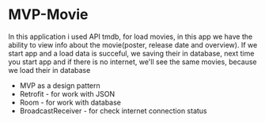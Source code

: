 # MVP-Movie


In this application i used API tmdb, for load movies, in this app we have the ability to view info about the movie(poster, release date and overview).
If we start app and a load data is succeful, we saving their in database, next time you start app and if there is no internet, we'll see the same movies, because we load their in database

<ul>
 <li>MVP as a design pattern</li>
 <li>Retrofit - for work with JSON</li>
 <li>Room - for work with database</li>
 <li>BroadcastReceiver - for check internet connection status</li>
</ul>

